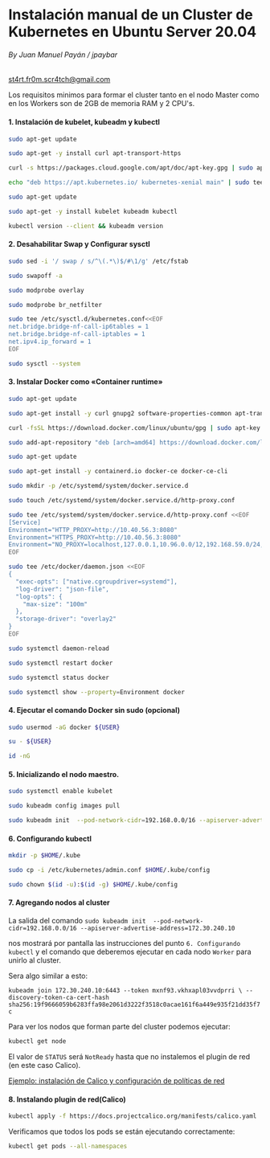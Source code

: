 # Instalación manual de un Cluster de Kubernetes en Ubuntu Server 20.04

###### By Juan Manuel Payán / jpaybar

st4rt.fr0m.scr4tch@gmail.com

Los requisitos minimos para formar el cluster tanto en el nodo Master como en los Workers son de 2GB de memoria RAM y 2 CPU's.

#### 1. Instalación de kubelet, kubeadm y kubectl

```bash
sudo apt-get update
```

```bash
sudo apt-get -y install curl apt-transport-https
```

```bash
curl -s https://packages.cloud.google.com/apt/doc/apt-key.gpg | sudo apt-key add -
```

```bash
echo "deb https://apt.kubernetes.io/ kubernetes-xenial main" | sudo tee /etc/apt/sources.list.d/kubernetes.list
```

```bash
sudo apt-get update
```

```bash
sudo apt-get -y install kubelet kubeadm kubectl
```

```bash
kubectl version --client && kubeadm version
```

#### 

#### 2. Desahabilitar Swap y Configurar sysctl

```bash
sudo sed -i '/ swap / s/^\(.*\)$/#\1/g' /etc/fstab
```

```bash
sudo swapoff -a
```

```bash
sudo modprobe overlay
```

```bash
sudo modprobe br_netfilter
```

```bash
sudo tee /etc/sysctl.d/kubernetes.conf<<EOF
net.bridge.bridge-nf-call-ip6tables = 1
net.bridge.bridge-nf-call-iptables = 1
net.ipv4.ip_forward = 1
EOF
```

```bash
sudo sysctl --system
```

#### 3. Instalar Docker como «Container runtime»

```bash
sudo apt-get update
```

```bash
sudo apt-get install -y curl gnupg2 software-properties-common apt-transport-https ca-certificates
```

```bash
curl -fsSL https://download.docker.com/linux/ubuntu/gpg | sudo apt-key add - 
```

```bash
sudo add-apt-repository "deb [arch=amd64] https://download.docker.com/linux/ubuntu $(lsb_release -cs) stable" 
```

```bash
sudo apt-get update
```

```bash
sudo apt-get install -y containerd.io docker-ce docker-ce-cli 
```

```bash
sudo mkdir -p /etc/systemd/system/docker.service.d 
```

```bash
sudo touch /etc/systemd/system/docker.service.d/http-proxy.conf
```

```bash
sudo tee /etc/systemd/system/docker.service.d/http-proxy.conf <<EOF 
[Service]
Environment="HTTP_PROXY=http://10.40.56.3:8080"
Environment="HTTPS_PROXY=http://10.40.56.3:8080"
Environment="NO_PROXY=localhost,127.0.0.1,10.96.0.0/12,192.168.59.0/24,192.168.39.0/24,192.168.49.0/24,172.30.240.0/20" 
EOF
```

```bash
sudo tee /etc/docker/daemon.json <<EOF 
{ 
  "exec-opts": ["native.cgroupdriver=systemd"], 
  "log-driver": "json-file", 
  "log-opts": { 
    "max-size": "100m" 
  }, 
  "storage-driver": "overlay2" 
} 
EOF
```

```bash
sudo systemctl daemon-reload
```

```bash
sudo systemctl restart docker
```

```bash
sudo systemctl status docker
```

```bash
sudo systemctl show --property=Environment docker
```

#### 

#### 4. Ejecutar el comando Docker sin sudo (opcional)

```bash
sudo usermod -aG docker ${USER}
```

```bash
su - ${USER}
```

```bash
id -nG
```

#### 5. Inicializando el nodo maestro.

```bash
sudo systemctl enable kubelet
```

```bash
sudo kubeadm config images pull
```

```bash
sudo kubeadm init  --pod-network-cidr=192.168.0.0/16 --apiserver-advertise-address="IP DEL NODO MAESTRO"
```

#### 6. Configurando kubectl

```bash
mkdir -p $HOME/.kube
```

```bash
sudo cp -i /etc/kubernetes/admin.conf $HOME/.kube/config
```

```bash
sudo chown $(id -u):$(id -g) $HOME/.kube/config
```

#### 7. Agregando nodos al cluster

La salida del comando `sudo kubeadm init  --pod-network-cidr=192.168.0.0/16 --apiserver-advertise-address=172.30.240.10`

nos mostrará por pantalla las instrucciones del punto `6. Configurando kubectl` y el comando que deberemos ejecutar en cada nodo `Worker` para unirlo al cluster. 

Sera algo similar a esto:

`kubeadm join 172.30.240.10:6443 --token mxnf93.vkhxapl03vvdprri \
        --discovery-token-ca-cert-hash sha256:19f9666059b6283ffa98e2061d3222f3518c0acae161f6a449e935f21dd35f7c` 

Para ver los nodos que forman parte del cluster podemos ejecutar:

```bash
kubectl get node
```

El valor de `STATUS` será `NotReady` hasta que no instalemos el plugin de red (en este caso Calico).

[Ejemplo: instalación de Calico y configuración de políticas de red](https://docs.oracle.com/es-ww/iaas/Content/ContEng/Tasks/contengsettingupcalico.htm)

#### 8. Instalando plugin de red(Calico)

```bash
kubectl apply -f https://docs.projectcalico.org/manifests/calico.yaml
```

Verificamos que todos los pods se están ejecutando correctamente:

```bash
kubectl get pods --all-namespaces
```
